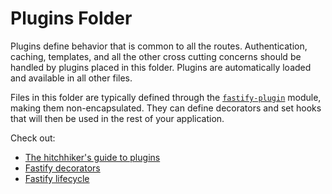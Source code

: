 # Plugins Folder
 
 Plugins define behavior that is common to all the routes. Authentication, caching, templates, and all the other cross cutting concerns should be handled by plugins placed in this folder. Plugins are automatically loaded and available in all other files.
 
 Files in this folder are typically defined through the [`fastify-plugin`](https://github.com/fastify/fastify-plugin) module, making them non-encapsulated. They can define decorators and set hooks that will then be used in the rest of your application.
 
 Check out:
 
 * [The hitchhiker's guide to plugins](https://fastify.dev/docs/latest/Guides/Plugins-Guide/)
 * [Fastify decorators](https://fastify.dev/docs/latest/Reference/Decorators/)
 * [Fastify lifecycle](https://fastify.dev/docs/latest/Reference/Lifecycle/)